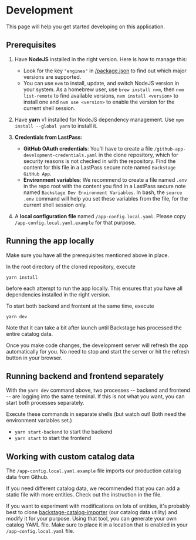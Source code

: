 # Development

This page will help you get started developing on this application.

## Prerequisites

1. Have **NodeJS** installed in the right version. Here is how to manage this:
   - Look for the key `"engines"` in [/package.json](../package.json) to find out which major versions are supported.
   - You can use `nvm` to install, update, and switch NodeJS version in your system. As a homebrew user, use `brew install nvm`, then `nvm list-remote` to find available versions, `nvm install <version>` to install one and `nvm use <version>` to enable the version for the current shell session.

2. Have **yarn** v1 installed for NodeJS dependency management. Use `npm install --global yarn` to install it.

3. **Credentials from LastPass**:
   - **GitHub OAuth credentials**: You'll have to create a file `/github-app-development-credentials.yaml` in the clone repository, which for security reasons is not checked in with the repository. Find the content for this file in a LastPass secure note named `Backstage GitHub App`.
   - **Environment variables**: We recommend to create a file named `.env` in the repo root with the content you find in a LastPass secure note named `Backstage Dev Environment Variables`. In bash, the `source .env` command will help you set these variables from the file, for the current shell session only.

4. A **local configuration file** named `/app-config.local.yaml`. Please copy `/app-config.local.yaml.example` for that purpose.

## Running the app locally

Make sure you have all the prerequisites mentioned above in place.

In the root directory of the cloned repository, execute

    yarn install

before each attempt to run the app locally. This ensures that you have all dependencies installed in the right version.

To start both backend and frontent at the same time, execute

    yarn dev

Note that it can take a bit after launch until Backstage has processed the entire catalog data.

Once you make code changes, the development server will refresh the app automatically for you. No need to stop and start the server or hit the refresh button in your browser.

## Running backend and frontend separately

With the `yarn dev` command above, two processes -- backend and frontend -- are logging into the same terminal. If this is not what you want, you can start both processes separately.

Execute these commands in separate shells (but watch out! Both need the environment variables set.)

- `yarn start-backend` to start the backend
- `yarn start` to start the frontend

## Working with custom catalog data

The `/app-config.local.yaml.example` file imports our production catalog data from Github.

If you need different catalog data, we recommended that you can add a static file with more entities. Check out the instruction in the file.

If you want to experiment with modifications on lots of entities, it's probably best to clone [backstage-catalog-importer](https://github.com/giantswarm/backstage-catalog-importer) (our catalog data utility) and modify it for your purpose. Using that tool, you can generate your own catalog YAML file. Make sure to place it in a location that is enabled in your `/app-config.local.yaml` file.
